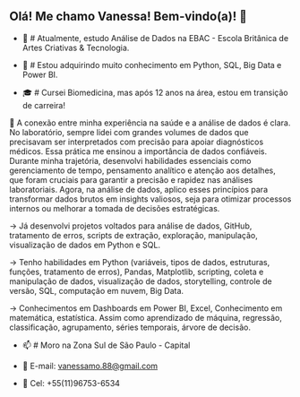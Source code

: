 ## Olá! Me chamo Vanessa! Bem-vindo(a)!  👋

- 🔭 # Atualmente, estudo Análise de Dados na EBAC - Escola Britânica de Artes Criativas & Tecnologia.
  
- 🌱 # Estou adquirindo muito conhecimento em Python, SQL, Big Data e Power BI.
  
- 🎓 # Cursei Biomedicina, mas após 12 anos na área, estou em transição de carreira!
  
🔗 A conexão entre minha experiência na saúde e a análise de dados é clara. No laboratório,
sempre lidei com grandes volumes de dados que precisavam ser interpretados com
precisão para apoiar diagnósticos médicos. Essa prática me ensinou a importância de
dados confiáveis. Durante minha trajetória, desenvolvi habilidades essenciais como
gerenciamento de tempo, pensamento analítico e atenção aos detalhes, que foram cruciais
para garantir a precisão e rapidez nas análises laboratoriais. Agora, na análise de dados,
aplico esses princípios para transformar dados brutos em insights valiosos, seja para
otimizar processos internos ou melhorar a tomada de decisões estratégicas.

→ Já desenvolvi projetos voltados para análise de dados, GitHub, tratamento de erros, scripts de
extração, exploração, manipulação, visualização de dados em Python e SQL.

→ Tenho habilidades em Python (variáveis, tipos de dados, estruturas, funções, tratamento de erros), Pandas,
Matplotlib, scripting, coleta e manipulação de dados, visualização de dados, storytelling, controle de
versão, SQL, computação em nuvem, Big Data.

→ Conhecimentos em Dashboards em Power BI, Excel, Conhecimento em matemática, estatística. Assim
como aprendizado de máquina, regressão, classificação, agrupamento, séries temporais, árvore de
decisão.

- 📫 # Moro na Zona Sul de São Paulo - Capital

- 📧   E-mail: vanessamo.88@gmail.com
- 📲   Cel: +55(11)96753-6534


<!--
**vanessamo88/vanessamo88** is a ✨ _special_ ✨ repository because its `README.md` (this file) appears on your GitHub profile.

Here are some ideas to get you started:

- 🔭 I’m currently working on ...
- 🌱 I’m currently learning ...
- 👯 I’m looking to collaborate on ...
- 🤔 I’m looking for help with ...
- 💬 Ask me about ...
- 📫 How to reach me: ...
- 😄 Pronouns: ...
- ⚡ Fun fact: ...
-->
